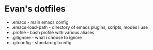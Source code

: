Evan's dotfiles
====

*  .emacs - main emacs config
*  .emacs-load-path - directory of emacs plugins, scripts, modes i use
*  .profile - bash profile with various aliases
*  .gitignore - what i choose to ignore
*  .gitconfig - standard gitconfig